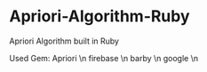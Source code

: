 # Apriori-Algorithm-Ruby

Apriori Algorithm built in Ruby


Used Gem:
  Apriori \n
  firebase \n
  barby \n
  google \n

